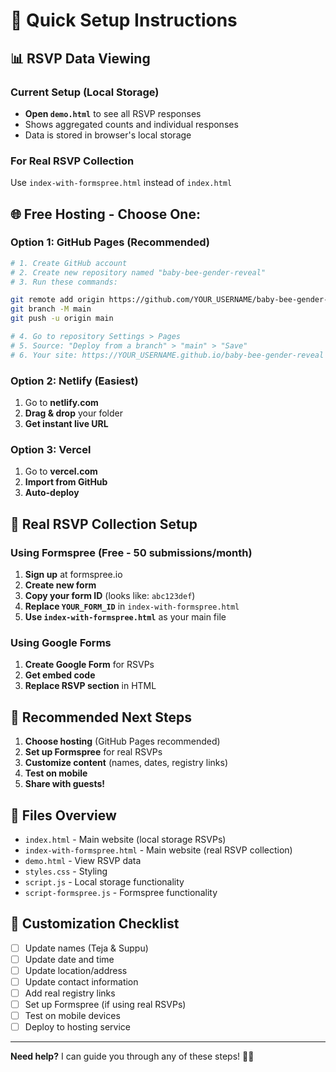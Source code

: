 # 🚀 Quick Setup Instructions

## 📊 RSVP Data Viewing

### Current Setup (Local Storage)
- **Open `demo.html`** to see all RSVP responses
- Shows aggregated counts and individual responses
- Data is stored in browser's local storage

### For Real RSVP Collection
Use `index-with-formspree.html` instead of `index.html`

## 🌐 Free Hosting - Choose One:

### Option 1: GitHub Pages (Recommended)
```bash
# 1. Create GitHub account
# 2. Create new repository named "baby-bee-gender-reveal"
# 3. Run these commands:

git remote add origin https://github.com/YOUR_USERNAME/baby-bee-gender-reveal.git
git branch -M main
git push -u origin main

# 4. Go to repository Settings > Pages
# 5. Source: "Deploy from a branch" > "main" > "Save"
# 6. Your site: https://YOUR_USERNAME.github.io/baby-bee-gender-reveal
```

### Option 2: Netlify (Easiest)
1. Go to **netlify.com**
2. **Drag & drop** your folder
3. **Get instant live URL**

### Option 3: Vercel
1. Go to **vercel.com**
2. **Import from GitHub**
3. **Auto-deploy**

## 📧 Real RSVP Collection Setup

### Using Formspree (Free - 50 submissions/month)
1. **Sign up** at formspree.io
2. **Create new form**
3. **Copy your form ID** (looks like: `abc123def`)
4. **Replace `YOUR_FORM_ID`** in `index-with-formspree.html`
5. **Use `index-with-formspree.html`** as your main file

### Using Google Forms
1. **Create Google Form** for RSVPs
2. **Get embed code**
3. **Replace RSVP section** in HTML

## 🎯 Recommended Next Steps

1. **Choose hosting** (GitHub Pages recommended)
2. **Set up Formspree** for real RSVPs
3. **Customize content** (names, dates, registry links)
4. **Test on mobile**
5. **Share with guests!**

## 📱 Files Overview

- `index.html` - Main website (local storage RSVPs)
- `index-with-formspree.html` - Main website (real RSVP collection)
- `demo.html` - View RSVP data
- `styles.css` - Styling
- `script.js` - Local storage functionality
- `script-formspree.js` - Formspree functionality

## 🔧 Customization Checklist

- [ ] Update names (Teja & Suppu)
- [ ] Update date and time
- [ ] Update location/address
- [ ] Update contact information
- [ ] Add real registry links
- [ ] Set up Formspree (if using real RSVPs)
- [ ] Test on mobile devices
- [ ] Deploy to hosting service

---

**Need help?** I can guide you through any of these steps! 🐝✨
